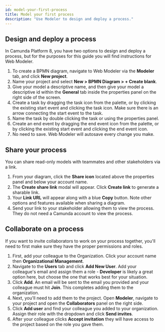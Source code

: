 ```yaml
---
id: model-your-first-process
title: Model your first process
description: "Use Modeler to design and deploy a process."
---
```


## Design and deploy a process

In Camunda Platform 8, you have two options to design and deploy a process, but for the purposes for this guide you will find instructions for Web Modeler.

1. To create a BPMN diagram, navigate to Web Modeler via the **Modeler** tab, and click **New project**.
2. Name your project and select **New > BPMN Diagram > + Create blank**.
3. Give your model a descriptive name, and then give your model a descriptive id within the **General** tab inside the properties panel on the right side of the screen.
4. Create a task by dragging the task icon from the palette, or by clicking the existing start event and clicking the task icon. Make sure there is an arrow connecting the start event to the task.
5. Name the task by double clicking the task or using the properties panel.
6. Create an end event by dragging the end event icon from the palette, or by clicking the existing start event and clicking the end event icon.
7. No need to save. Web Modeler will autosave every change you make.

## Share your process

You can share read-only models with teammates and other stakeholders via a link. 

1. From your diagram, click the **Share icon** located above the properties panel and below your account name. 
2. The **Create share link** modal will appear. Click **Create link** to generate a sharable link.
3. Your **Link URL** will appear along with a blue **Copy** button. Note other options and features available when sharing a diagram.
4. Send your link to your stakeholder allowing them to view the process. They do not need a Camunda account to view the process.

## Collaborate on a process

If you want to invite collaborators to work on your process together, you'll need to first make sure they have the proper permissions and roles.

1. First, add your colleague to the Organization. Click your account name then **Organizational Management**. 
2. Navigate to the **Users** tab and click **Add New User**. Add your colleague's email and assign them a role - **Developer** is likely a great option here, but choose the one that works best for your situation.
3. Click **Add**. An email will be sent to the email you provided and your colleague must hit **Join**. This completes adding them to the organization.
4. Next, you'll need to add them to the project. Open **Modeler**, navigate to your project and open the **Collaborators** panel on the right side.
5. Click **Add user** and find your colleague you added to your organization. Assign their role with the dropdown and click **Send invites**.
6. After your colleague clicks **Accept invitation** they will have access to the project based on the role you gave them. 
